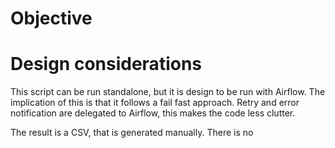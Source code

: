 # Objective

# Design considerations

This script can be run standalone, but it is design to be run with Airflow.
The implication of this is that it follows a fail fast approach.
Retry and error notification are delegated to Airflow, this makes the code less clutter.

The result is a CSV, that is generated manually. There is no 